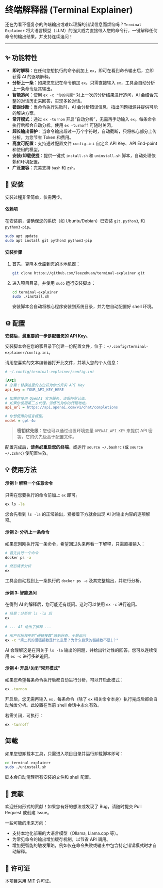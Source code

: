 
# 终端解释器 (Terminal Explainer)

还在为看不懂复杂的终端输出或难以理解的错误信息而烦恼吗？`Terminal Explainer` 将大语言模型（LLM）的强大威力直接带入您的命令行，一键解释任何命令的输出结果，并支持连续追问！

---

## ✨ 功能特性

-   **即时解释**：在任何您想执行的命令前加上 `ex`，即可在看到命令输出后，立即获得 AI 的逐项解释。
-   **分析上一条**：如果您忘记在命令前加 `ex`，只需直接输入 `ex`，工具会自动分析上一条命令及其输出。
-   **智能追问**：使用 `ex -c "你的问题"` 对上一次的分析结果进行追问，AI 会结合完整的对话历史来回答，实现多轮对话。
-   **错误诊断**：当命令执行失败时，AI 会分析错误信息，指出问题根源并提供可能的解决方案。
-   **常开模式**：通过 `ex -turnon` 开启“自动分析”，无需再手动输入 `ex`。每条命令执行后都会自动分析。使用 `ex -turnoff` 可随时关闭。
-   **超长输出保护**：当命令输出超过一万个字符时，自动截断，只将核心部分上传分析，为您节省 Token 和费用。
-   **高度可配置**：支持通过配置文件 `config.ini` 自定义 API Key、API End-point 和使用的模型。
-   **安装/卸载便捷**：提供一键式 `install.sh` 和 `uninstall.sh` 脚本，自动处理依赖和环境配置。
-   **广泛兼容**：完美支持 `bash` 和 `zsh`。

## 🚀 安装

安装过程非常简单，仅需两步。

#### 依赖项
在安装前，请确保您的系统（如 Ubuntu/Debian）已安装 `git`, `python3`, 和 `python3-pip`。

```bash
sudo apt update
sudo apt install git python3 python3-pip
```

#### 安装步骤
1.  首先，克隆本仓库到您的本地机器：
    ```bash
    git clone https://github.com/leezehuan/terminal-explainer.git
    ```

2.  进入项目目录，并使用 `sudo` 运行安装脚本：
    ```bash
    cd terminal-explainer
    sudo ./install.sh
    ```
    安装脚本会自动将核心程序安装到系统目录，并为您自动配置好 shell 环境。

## ⚙️ 配置

**安装后，最重要的一步是配置您的 API Key。**

安装脚本会在您的家目录下创建一份配置文件，位于：`~/.config/terminal-explainer/config.ini`。

请用您喜欢的文本编辑器打开此文件，并填入您的个人信息：

```ini
# ~/.config/terminal-explainer/config.ini

[API]
# 必需！替换这里的占位符为你的真实 API Key
api_key = YOUR_API_KEY_HERE

# 如果你使用 OpenAI 官方服务，请保持默认值。
# 如果你使用第三方代理，请修改为你的代理地址。
api_url = https://api.openai.com/v1/chat/completions

# 你想使用的语言模型。
model = gpt-4o
```

> **密钥优先级**：您也可以通过设置环境变量 `OPENAI_API_KEY` 来提供 API 密钥，它的优先级高于配置文件。

配置完成后，**请务必重启您的终端**，或运行 `source ~/.bashrc` (或 `source ~/.zshrc`) 使配置生效。

## 💡 使用方法

#### 示例 1: 解释一个任意命令
只需在您要执行的命令前加上 `ex` 即可。

```bash
ex ls -la
```
您会先看到 `ls -la` 的正常输出，紧接着下方就会出现 AI 对输出内容的逐项解释。

#### 示例 2: 分析上一条命令
如果您刚刚执行完一条命令，希望回过头来再看一下解释，只需直接输入：

```bash
# 首先执行一个命令
docker ps -a

# 然后请求分析
ex
```
工具会自动找到上一条执行的 `docker ps -a` 及其完整输出，并进行分析。

#### 示例 3: 智能追问
在得到 AI 的解释后，您可能还有疑问。这时可以使用 `ex -c` 进行追问。

```bash
# 场景：分析完 ls -la 后
ex

# ... AI 给出了解释 ...

# 用户对解释中的“硬链接数”感到好奇，于是追问
ex -c "第二列的硬链接数是什么意思？为什么目录的链接数不是1？"
```
AI 会理解这是在问关于 `ls -la` 输出的问题，并给出针对性的回答。您可以连续使用 `ex -c` 进行多轮追问。

#### 示例 4: 开启/关闭“常开模式”
如果您希望每条命令执行后都自动进行分析，可以开启此模式：

```bash
ex -turnon
```
开启后，您无需再输入 `ex`，每条命令（除了 `ex` 相关命令本身）执行完成后都会自动触发分析。此设置在当前 shell 会话中永久有效。

若需关闭，可执行：
```bash
ex -turnoff
```

## 卸载

如果您想卸载本工具，只需进入项目目录并运行卸载脚本即可：

```bash
cd terminal-explainer
sudo ./uninstall.sh
```
脚本会自动清理所有安装的文件和 shell 配置。

## 🤝 贡献

欢迎任何形式的贡献！如果您有好的想法或发现了 Bug，请随时提交 Pull Request 或创建 Issue。

一些可能的未来方向：
*   支持本地化部署的大语言模型（Ollama, Llama.cpp 等）。
*   为常见命令的输出增加缓存机制，以节省 API 调用。
*   增加更智能的触发策略，例如仅在命令失败或输出中包含特定错误模式时才自动解释。

## 📜 许可证

本项目采用 [MIT](https://opensource.org/licenses/MIT) 许可证。